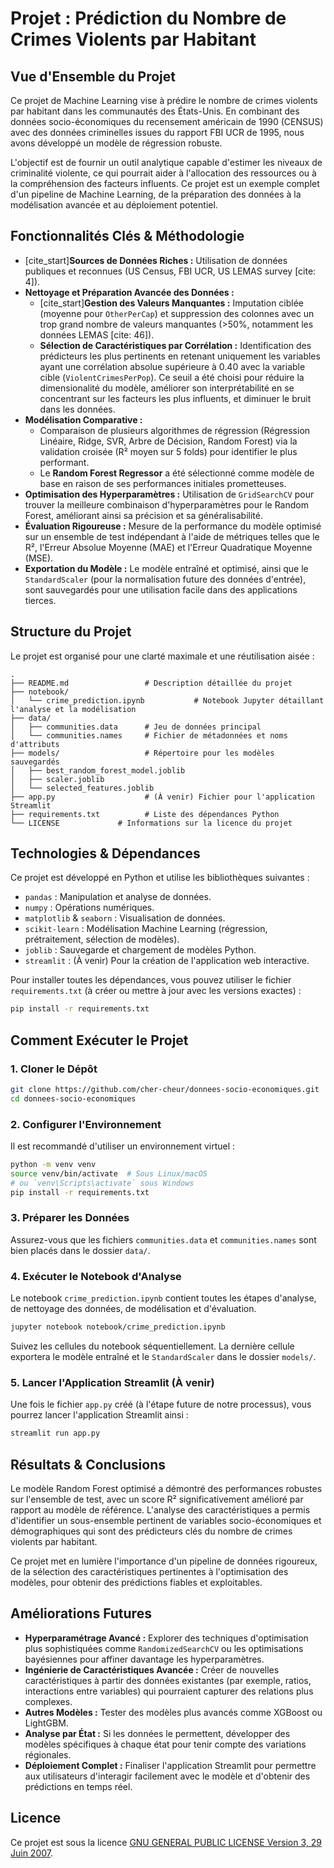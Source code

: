 # Projet : Prédiction du Nombre de Crimes Violents par Habitant

## Vue d'Ensemble du Projet

Ce projet de Machine Learning vise à prédire le nombre de crimes violents par habitant dans les communautés des États-Unis. En combinant des données socio-économiques du recensement américain de 1990 (CENSUS) avec des données criminelles issues du rapport FBI UCR de 1995, nous avons développé un modèle de régression robuste.

L'objectif est de fournir un outil analytique capable d'estimer les niveaux de criminalité violente, ce qui pourrait aider à l'allocation des ressources ou à la compréhension des facteurs influents. Ce projet est un exemple complet d'un pipeline de Machine Learning, de la préparation des données à la modélisation avancée et au déploiement potentiel.

## Fonctionnalités Clés & Méthodologie

  * [cite\_start]**Sources de Données Riches :** Utilisation de données publiques et reconnues (US Census, FBI UCR, US LEMAS survey [cite: 4]).
  * **Nettoyage et Préparation Avancée des Données :**
      * [cite\_start]**Gestion des Valeurs Manquantes :** Imputation ciblée (moyenne pour `OtherPerCap`) et suppression des colonnes avec un trop grand nombre de valeurs manquantes (\>50%, notamment les données LEMAS [cite: 46]).
      * **Sélection de Caractéristiques par Corrélation :** Identification des prédicteurs les plus pertinents en retenant uniquement les variables ayant une corrélation absolue supérieure à 0.40 avec la variable cible (`ViolentCrimesPerPop`). Ce seuil a été choisi pour réduire la dimensionalité du modèle, améliorer son interprétabilité en se concentrant sur les facteurs les plus influents, et diminuer le bruit dans les données.
  * **Modélisation Comparative :**
      * Comparaison de plusieurs algorithmes de régression (Régression Linéaire, Ridge, SVR, Arbre de Décision, Random Forest) via la validation croisée (R² moyen sur 5 folds) pour identifier le plus performant.
      * Le **Random Forest Regressor** a été sélectionné comme modèle de base en raison de ses performances initiales prometteuses.
  * **Optimisation des Hyperparamètres :** Utilisation de `GridSearchCV` pour trouver la meilleure combinaison d'hyperparamètres pour le Random Forest, améliorant ainsi sa précision et sa généralisabilité.
  * **Évaluation Rigoureuse :** Mesure de la performance du modèle optimisé sur un ensemble de test indépendant à l'aide de métriques telles que le R², l'Erreur Absolue Moyenne (MAE) et l'Erreur Quadratique Moyenne (MSE).
  * **Exportation du Modèle :** Le modèle entraîné et optimisé, ainsi que le `StandardScaler` (pour la normalisation future des données d'entrée), sont sauvegardés pour une utilisation facile dans des applications tierces.

## Structure du Projet

Le projet est organisé pour une clarté maximale et une réutilisation aisée :

```
.
├── README.md                 # Description détaillée du projet
├── notebook/
│   └── crime_prediction.ipynb           # Notebook Jupyter détaillant l'analyse et la modélisation
├── data/
│   ├── communities.data      # Jeu de données principal
│   └── communities.names     # Fichier de métadonnées et noms d'attributs
├── models/                   # Répertoire pour les modèles sauvegardés
│   ├── best_random_forest_model.joblib
│   ├── scaler.joblib
│   └── selected_features.joblib
├── app.py                    # (À venir) Fichier pour l'application Streamlit
├── requirements.txt          # Liste des dépendances Python
└── LICENSE             # Informations sur la licence du projet
```

## Technologies & Dépendances

Ce projet est développé en Python et utilise les bibliothèques suivantes :

  * `pandas` : Manipulation et analyse de données.
  * `numpy` : Opérations numériques.
  * `matplotlib` & `seaborn` : Visualisation de données.
  * `scikit-learn` : Modélisation Machine Learning (régression, prétraitement, sélection de modèles).
  * `joblib` : Sauvegarde et chargement de modèles Python.
  * `streamlit` : (À venir) Pour la création de l'application web interactive.

Pour installer toutes les dépendances, vous pouvez utiliser le fichier `requirements.txt` (à créer ou mettre à jour avec les versions exactes) :

```bash
pip install -r requirements.txt
```

## Comment Exécuter le Projet

### 1\. Cloner le Dépôt

```bash
git clone https://github.com/cher-cheur/donnees-socio-economiques.git
cd donnees-socio-economiques
```

### 2\. Configurer l'Environnement

Il est recommandé d'utiliser un environnement virtuel :

```bash
python -m venv venv
source venv/bin/activate  # Sous Linux/macOS
# ou `venv\Scripts\activate` sous Windows
pip install -r requirements.txt
```

### 3\. Préparer les Données

Assurez-vous que les fichiers `communities.data` et `communities.names` sont bien placés dans le dossier `data/`.

### 4\. Exécuter le Notebook d'Analyse

Le notebook `crime_prediction.ipynb` contient toutes les étapes d'analyse, de nettoyage des données, de modélisation et d'évaluation.

```bash
jupyter notebook notebook/crime_prediction.ipynb
```

Suivez les cellules du notebook séquentiellement. La dernière cellule exportera le modèle entraîné et le `StandardScaler` dans le dossier `models/`.

### 5\. Lancer l'Application Streamlit (À venir)

Une fois le fichier `app.py` créé (à l'étape future de notre processus), vous pourrez lancer l'application Streamlit ainsi :

```bash
streamlit run app.py
```

## Résultats & Conclusions

Le modèle Random Forest optimisé a démontré des performances robustes sur l'ensemble de test, avec un score R² significativement amélioré par rapport au modèle de référence. L'analyse des caractéristiques a permis d'identifier un sous-ensemble pertinent de variables socio-économiques et démographiques qui sont des prédicteurs clés du nombre de crimes violents par habitant.

Ce projet met en lumière l'importance d'un pipeline de données rigoureux, de la sélection des caractéristiques pertinentes à l'optimisation des modèles, pour obtenir des prédictions fiables et exploitables.

## Améliorations Futures

  * **Hyperparamétrage Avancé :** Explorer des techniques d'optimisation plus sophistiquées comme `RandomizedSearchCV` ou les optimisations bayésiennes pour affiner davantage les hyperparamètres.
  * **Ingénierie de Caractéristiques Avancée :** Créer de nouvelles caractéristiques à partir des données existantes (par exemple, ratios, interactions entre variables) qui pourraient capturer des relations plus complexes.
  * **Autres Modèles :** Tester des modèles plus avancés comme XGBoost ou LightGBM.
  * **Analyse par État :** Si les données le permettent, développer des modèles spécifiques à chaque état pour tenir compte des variations régionales.
  * **Déploiement Complet :** Finaliser l'application Streamlit pour permettre aux utilisateurs d'interagir facilement avec le modèle et d'obtenir des prédictions en temps réel.

## Licence

Ce projet est sous la licence [GNU GENERAL PUBLIC LICENSE Version 3, 29 Juin 2007](https://www.google.com/search?q=license/LICENSE).
